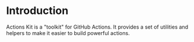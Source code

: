 # Introduction

Actions Kit is a "toolkit" for GitHub Actions. It provides a set of utilities and helpers to make it easier to build powerful actions.

